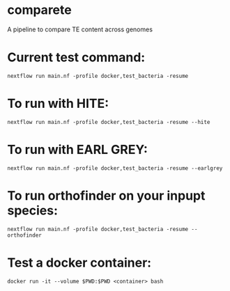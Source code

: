 # comparete
A pipeline to compare TE content across genomes

# Current test command:
`nextflow run main.nf -profile docker,test_bacteria -resume`

# To run with HITE:
`nextflow run main.nf -profile docker,test_bacteria -resume --hite`

# To run with EARL GREY:
`nextflow run main.nf -profile docker,test_bacteria -resume --earlgrey`

# To run orthofinder on your inpupt species:
`nextflow run main.nf -profile docker,test_bacteria -resume --orthofinder`

# Test a docker container:
`docker run -it --volume $PWD:$PWD <container> bash`
